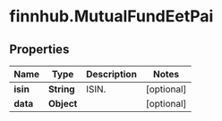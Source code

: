 # finnhub.MutualFundEetPai

## Properties

Name | Type | Description | Notes
------------ | ------------- | ------------- | -------------
**isin** | **String** | ISIN. | [optional] 
**data** | **Object** |  | [optional] 


